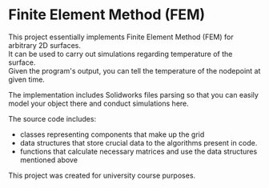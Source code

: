 # Finite Element Method (FEM)
This project essentially implements Finite Element Method (FEM)
for arbitrary 2D surfaces.   
It can be used to carry out simulations regarding temperature of the surface.  
Given the program's output, you can tell the 
temperature of the nodepoint at given time.

The implementation includes Solidworks files parsing
so that you can easily model your object there 
and conduct simulations here.

The source code includes:
* classes representing components that make up the grid
* data structures that store crucial data to the algorithms present in code.
* functions that calculate necessary matrices and use the data structures mentioned above

This project was created for university course purposes.
